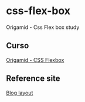 # css-flex-box

Origamid - Css Flex box study

## Curso

[Origamid - CSS Flexbox](https://www.origamid.com/curso/css-flexbox/)

## Reference site

[Blog layout](https://www.origamid.com/projetos/flexblog/)
